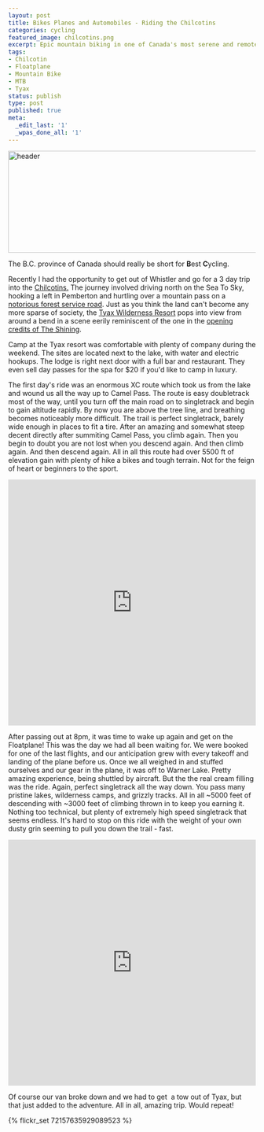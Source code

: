 ```yaml
---
layout: post
title: Bikes Planes and Automobiles - Riding the Chilcotins
categories: cycling
featured_image: chilcotins.png
excerpt: Epic mountain biking in one of Canada's most serene and remote locations.
tags:
- Chilcotin
- Floatplane
- Mountain Bike
- MTB
- Tyax
status: publish
type: post
published: true
meta:
  _edit_last: '1'
  _wpas_done_all: '1'
---
```

<img class="aligncenter size-large wp-image-951" alt="header" src="https://s3-us-west-2.amazonaws.com/pedaldp/uploads/2013/09/header-1024x367.jpg" width="580" height="207" />

The B.C. province of Canada should really be short for <strong>B</strong>est <strong>C</strong>ycling.

Recently I had the opportunity to get out of Whistler and go for a 3 day trip into the <a href="http://www.chilcotinwilderness.ca/">Chilcotins.</a> The journey involved driving north on the Sea To Sky, hooking a left in Pemberton and hurtling over a mountain pass on a <a href="http://isurvivedthehurley.com/">notorious forest service road</a>. Just as you think the land can't become any more sparse of society, the <a href="http://www.tyax.com/">Tyax Wilderness Resort</a> pops into view from around a bend in a scene eerily reminiscent of the one in the <a href="http://youtu.be/TgCejsyS0t8?t=2m36s">opening credits of The Shining</a>.

Camp at the Tyax resort was comfortable with plenty of company during the weekend. The sites are located next to the lake, with water and electric hookups. The lodge is right next door with a full bar and restaurant. They even sell day passes for the spa for $20 if you'd like to camp in luxury.

The first day's ride was an enormous XC route which took us from the lake and wound us all the way up to Camel Pass. The route is easy doubletrack most of the way, until you turn off the main road on to singletrack and begin to gain altitude rapidly. By now you are above the tree line, and breathing becomes noticeably more difficult. The trail is perfect singletrack, barely wide enough in places to fit a tire. After an amazing and somewhat steep decent directly after summiting Camel Pass, you climb again. Then you begin to doubt you are not lost when you descend again. And then climb again. And then descend again. All in all this route had over 5500 ft of elevation gain with plenty of hike a bikes and tough terrain. Not for the feign of heart or beginners to the sport.

<iframe width="100%" height="500" src="http://ridewithgps.com/trips/1794117/embed" frameborder="0"></iframe>

After passing out at 8pm, it was time to wake up again and get on the Floatplane! This was the day we had all been waiting for. We were booked for one of the last flights, and our anticipation grew with every takeoff and landing of the plane before us. Once we all weighed in and stuffed ourselves and our gear in the plane, it was off to Warner Lake. Pretty amazing experience, being shuttled by aircraft. But the the real cream filling was the ride. Again, perfect singletrack all the way down. You pass many pristine lakes, wilderness camps, and grizzly tracks. All in all ~5000 feet of descending with ~3000 feet of climbing thrown in to keep you earning it. Nothing too technical, but plenty of extremely high speed singletrack that seems endless. It's hard to stop on this ride with the weight of your own dusty grin seeming to pull you down the trail - fast.

<iframe width="100%" height="500" src="http://ridewithgps.com/trips/1794116/embed" frameborder="0"></iframe>

Of course our van broke down and we had to get  a tow out of Tyax, but that just added to the adventure. All in all, amazing trip. Would repeat!


{% flickr_set 72157635929089523 %}
<script src="/js/jquery.colorbox-min.js"></script>
<script type="text/javascript">
  $(document).ready(function(){
    $('p.gallery > a').colorbox({rel:'gal'});
  });
</script>
